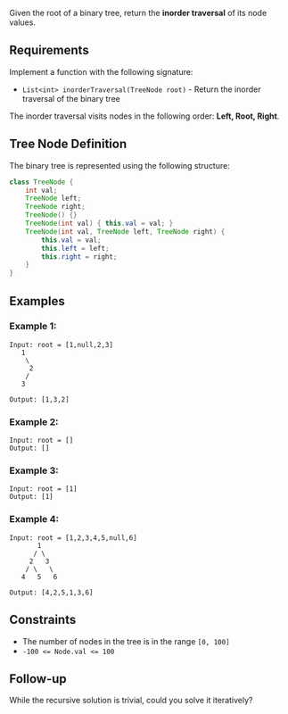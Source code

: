 Given the root of a binary tree, return the **inorder traversal** of its node values.

## Requirements

Implement a function with the following signature:

- `List<int> inorderTraversal(TreeNode root)` - Return the inorder traversal of the binary tree

The inorder traversal visits nodes in the following order: **Left, Root, Right**.

## Tree Node Definition

The binary tree is represented using the following structure:

```java
class TreeNode {
    int val;
    TreeNode left;
    TreeNode right;
    TreeNode() {}
    TreeNode(int val) { this.val = val; }
    TreeNode(int val, TreeNode left, TreeNode right) {
        this.val = val;
        this.left = left;
        this.right = right;
    }
}
```

## Examples

### Example 1:

```
Input: root = [1,null,2,3]
   1
    \
     2
    /
   3

Output: [1,3,2]
```

### Example 2:

```
Input: root = []
Output: []
```

### Example 3:

```
Input: root = [1]
Output: [1]
```

### Example 4:

```
Input: root = [1,2,3,4,5,null,6]
       1
      / \
     2   3
    / \   \
   4   5   6

Output: [4,2,5,1,3,6]
```

## Constraints

- The number of nodes in the tree is in the range `[0, 100]`
- `-100 <= Node.val <= 100`

## Follow-up

While the recursive solution is trivial, could you solve it iteratively?
